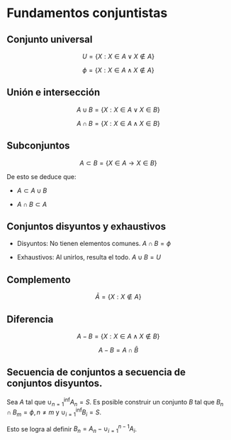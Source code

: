 # Fundamentos conjuntistas

## Conjunto universal

$$
U=\{ X: X \in A \vee X \notin A \}
$$

$$
\phi = \{ X: X \in A \wedge X \notin A \}
$$

## Unión e intersección

$$
A \cup B = \{ X: X \in A \vee X \in B \}
$$

$$
A \cap B = \{ X: X \in A \wedge X \in B \}
$$

## Subconjuntos

$$
A \subset B = \{ X \in A \rightarrow X \in B \}
$$

De esto se deduce que:

- $A \subset A \cup B$

- $A \cap B \subset A$

## Conjuntos disyuntos y exhaustivos

- Disyuntos: No tienen elementos comunes. $A \cap B = \phi$

- Exhaustivos: Al unirlos, resulta el todo. $A \cup B = U$

## Complemento

$$
\bar A = \{ X: X \notin A \}
$$

## Diferencia

$$
A - B = \{ X: X \in A \wedge X \notin B \}
$$

$$
A-B = A \cap \bar B
$$

## Secuencia de conjuntos a secuencia de conjuntos disyuntos.

Sea $A$ tal que $\cup_{n=1}^{\inf} A _n=S$. Es posible construir un conjunto $B$ tal que $B_n \cap B_m = \phi, n \ne m$ y $\cup_{i=1}^{\inf} B_i = S$.

Esto se logra al definir $B_n=A_n-\cup_{i=1}^{n-1}A_i$.
